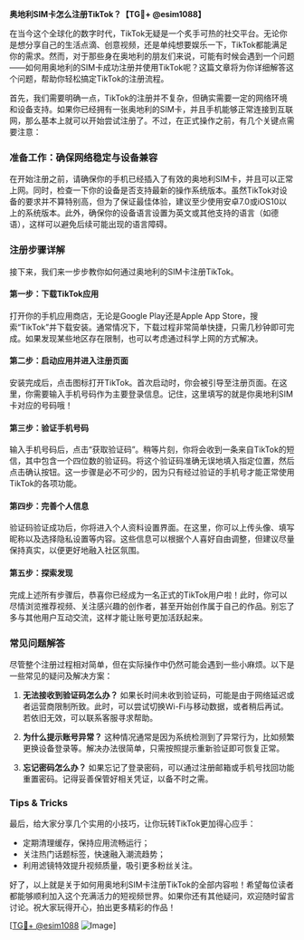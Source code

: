 **奥地利SIM卡怎么注册TikTok？【TG💪+ @esim1088】**

在当今这个全球化的数字时代，TikTok无疑是一个炙手可热的社交平台。无论你是想分享自己的生活点滴、创意视频，还是单纯想要娱乐一下，TikTok都能满足你的需求。然而，对于那些身在奥地利的朋友们来说，可能有时候会遇到一个问题——如何用奥地利的SIM卡成功注册并使用TikTok呢？这篇文章将为你详细解答这个问题，帮助你轻松搞定TikTok的注册流程。

首先，我们需要明确一点，TikTok的注册并不复杂，但确实需要一定的网络环境和设备支持。如果你已经拥有一张奥地利的SIM卡，并且手机能够正常连接到互联网，那么基本上就可以开始尝试注册了。不过，在正式操作之前，有几个关键点需要注意：

### **准备工作：确保网络稳定与设备兼容**
在开始注册之前，请确保你的手机已经插入了有效的奥地利SIM卡，并且可以正常上网。同时，检查一下你的设备是否支持最新的操作系统版本。虽然TikTok对设备的要求并不算特别高，但为了保证最佳体验，建议至少使用安卓7.0或iOS10以上的系统版本。此外，确保你的设备语言设置为英文或其他支持的语言（如德语），这样可以避免后续可能出现的语言障碍。

### **注册步骤详解**
接下来，我们来一步步教你如何通过奥地利的SIM卡注册TikTok。

#### **第一步：下载TikTok应用**
打开你的手机应用商店，无论是Google Play还是Apple App Store，搜索“TikTok”并下载安装。通常情况下，下载过程非常简单快捷，只需几秒钟即可完成。如果发现某些地区存在限制，也可以考虑通过科学上网的方式解决。

#### **第二步：启动应用并进入注册页面**
安装完成后，点击图标打开TikTok。首次启动时，你会被引导至注册页面。在这里，你需要输入手机号码作为主要登录信息。记住，这里填写的就是你奥地利SIM卡对应的号码哦！

#### **第三步：验证手机号码**
输入手机号码后，点击“获取验证码”。稍等片刻，你将会收到一条来自TikTok的短信，其中包含一个四位数的验证码。将这个验证码准确无误地填入指定位置，然后点击确认按钮。这一步骤是必不可少的，因为只有经过验证的手机号才能正常使用TikTok的各项功能。

#### **第四步：完善个人信息**
验证码验证成功后，你将进入个人资料设置界面。在这里，你可以上传头像、填写昵称以及选择隐私设置等内容。这些信息可以根据个人喜好自由调整，但建议尽量保持真实，以便更好地融入社区氛围。

#### **第五步：探索发现**
完成上述所有步骤后，恭喜你已经成为一名正式的TikTok用户啦！此时，你可以尽情浏览推荐视频、关注感兴趣的创作者，甚至开始创作属于自己的作品。别忘了多与其他用户互动交流，这样才能让账号更加活跃起来。

### **常见问题解答**
尽管整个注册过程相对简单，但在实际操作中仍然可能会遇到一些小麻烦。以下是一些常见的疑问及解决方案：

1. **无法接收到验证码怎么办？**
   如果长时间未收到验证码，可能是由于网络延迟或者运营商限制所致。此时，可以尝试切换Wi-Fi与移动数据，或者稍后再试。若依旧无效，可以联系客服寻求帮助。

2. **为什么提示账号异常？**
   这种情况通常是因为系统检测到了异常行为，比如频繁更换设备登录等。解决办法很简单，只需按照提示重新验证即可恢复正常。

3. **忘记密码怎么办？**
   如果忘记了登录密码，可以通过注册邮箱或手机号找回功能重置密码。记得妥善保管好相关凭证，以备不时之需。

### **Tips & Tricks**
最后，给大家分享几个实用的小技巧，让你玩转TikTok更加得心应手：
- 定期清理缓存，保持应用流畅运行；
- 关注热门话题标签，快速融入潮流趋势；
- 利用滤镜特效提升视频质量，吸引更多粉丝关注。

好了，以上就是关于如何用奥地利SIM卡注册TikTok的全部内容啦！希望每位读者都能够顺利加入这个充满活力的短视频世界。如果你还有其他疑问，欢迎随时留言讨论。祝大家玩得开心，拍出更多精彩的作品！

[[TG💪+ @esim1088](https://t.me/s/esim1088) ![Image](https://i.postimg.cc/4NQfJmqS/Snipaste-2025-05-13-00-14-12.png)]